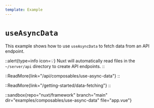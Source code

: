 ```yaml
---
template: Example
---
```


# `useAsyncData`

This example shows how to use `useAsyncData` to fetch data from an API endpoint.

::alert{type=info icon=💡}
Nuxt will automatically read files in the `~/server/api` directory to create API endpoints.
::

::ReadMore{link="/api/composables/use-async-data"}
::

::ReadMore{link="/getting-started/data-fetching"}
::

::sandbox{repo="nuxt/framework" branch="main" dir="examples/composables/use-async-data" file="app.vue"}
